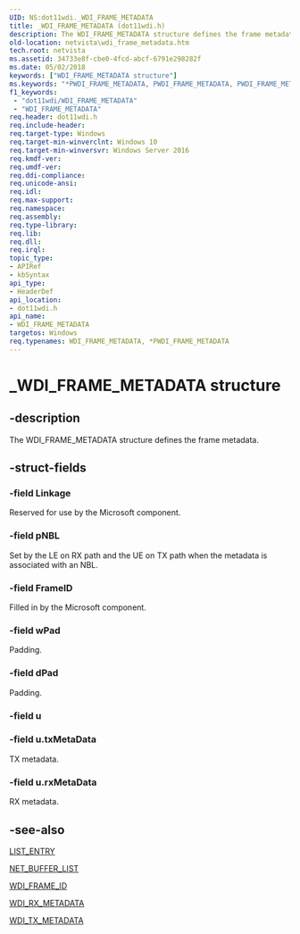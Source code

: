 ```yaml
---
UID: NS:dot11wdi._WDI_FRAME_METADATA
title: _WDI_FRAME_METADATA (dot11wdi.h)
description: The WDI_FRAME_METADATA structure defines the frame metadata.
old-location: netvista\wdi_frame_metadata.htm
tech.root: netvista
ms.assetid: 34733e8f-cbe0-4fcd-abcf-6791e298282f
ms.date: 05/02/2018
keywords: ["WDI_FRAME_METADATA structure"]
ms.keywords: "*PWDI_FRAME_METADATA, PWDI_FRAME_METADATA, PWDI_FRAME_METADATA structure pointer [Network Drivers Starting with Windows Vista], WDI_FRAME_METADATA, WDI_FRAME_METADATA structure [Network Drivers Starting with Windows Vista], _WDI_FRAME_METADATA, dot11wdi/PWDI_FRAME_METADATA, dot11wdi/WDI_FRAME_METADATA, netvista.wdi_frame_metadata, netvista.wifi_frame_metadata"
f1_keywords:
 - "dot11wdi/WDI_FRAME_METADATA"
 - "WDI_FRAME_METADATA"
req.header: dot11wdi.h
req.include-header: 
req.target-type: Windows
req.target-min-winverclnt: Windows 10
req.target-min-winversvr: Windows Server 2016
req.kmdf-ver: 
req.umdf-ver: 
req.ddi-compliance: 
req.unicode-ansi: 
req.idl: 
req.max-support: 
req.namespace: 
req.assembly: 
req.type-library: 
req.lib: 
req.dll: 
req.irql: 
topic_type:
- APIRef
- kbSyntax
api_type:
- HeaderDef
api_location:
- dot11wdi.h
api_name:
- WDI_FRAME_METADATA
targetos: Windows
req.typenames: WDI_FRAME_METADATA, *PWDI_FRAME_METADATA
---
```


# _WDI_FRAME_METADATA structure


## -description


The 
  WDI_FRAME_METADATA structure defines the frame metadata.


## -struct-fields




### -field Linkage

Reserved for use by the Microsoft component.


### -field pNBL

Set by the LE on RX path and the UE on TX path when the metadata is associated with an NBL.


### -field FrameID

Filled in by the Microsoft component.


### -field wPad

Padding.


### -field dPad

Padding.


### -field u


### -field u.txMetaData

TX metadata.


### -field u.rxMetaData

RX metadata.


## -see-also




<a href="https://docs.microsoft.com/windows/win32/api/ntdef/ns-ntdef-list_entry">LIST_ENTRY</a>



<a href="https://docs.microsoft.com/windows-hardware/drivers/ddi/ndis/ns-ndis-_net_buffer_list">NET_BUFFER_LIST</a>



<a href="https://docs.microsoft.com/windows-hardware/drivers/network/wdi-frame-id">WDI_FRAME_ID</a>



<a href="https://docs.microsoft.com/windows-hardware/drivers/ddi/dot11wdi/ns-dot11wdi-_wdi_rx_metadata">WDI_RX_METADATA</a>



<a href="https://docs.microsoft.com/windows-hardware/drivers/ddi/dot11wdi/ns-dot11wdi-_wdi_tx_metadata">WDI_TX_METADATA</a>
 

 

